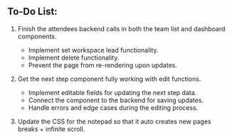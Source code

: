 ## To-Do List:

1. Finish the attendees backend calls in both the team list and dashboard components.

   - Implement set workspace lead functionality.
   - Implement delete functionality.
   - Prevent the page from re-rendering upon updates.

2. Get the next step component fully working with edit functions.

   - Implement editable fields for updating the next step data.
   - Connect the component to the backend for saving updates.
   - Handle errors and edge cases during the editing process.

3. Update the CSS for the notepad so that it auto creates new pages breaks + infinite scroll.
